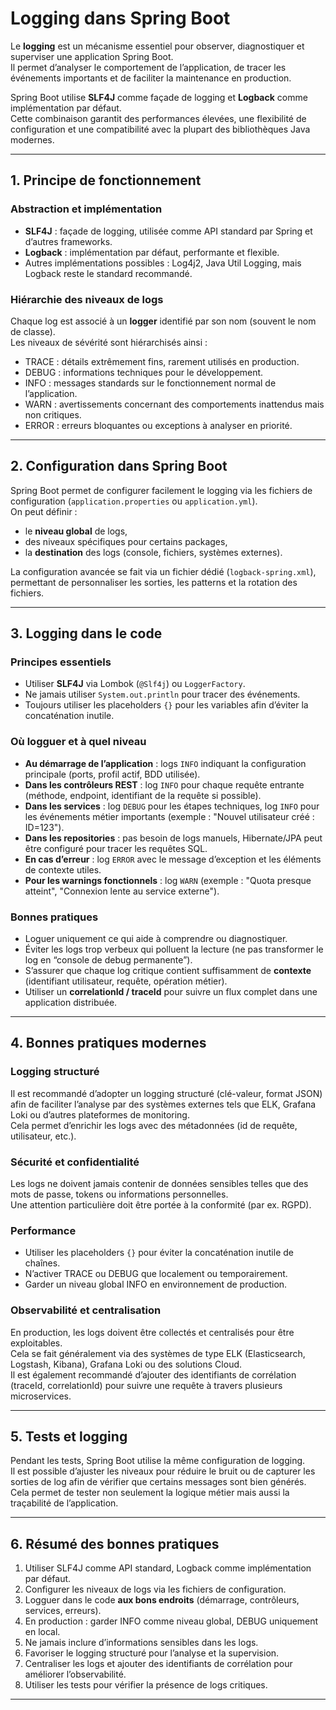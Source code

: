 # Logging dans Spring Boot

Le **logging** est un mécanisme essentiel pour observer, diagnostiquer et superviser une application Spring Boot.  
Il permet d’analyser le comportement de l’application, de tracer les événements importants et de faciliter la maintenance en production.

Spring Boot utilise **SLF4J** comme façade de logging et **Logback** comme implémentation par défaut.  
Cette combinaison garantit des performances élevées, une flexibilité de configuration et une compatibilité avec la plupart des bibliothèques Java modernes.

---

## 1. Principe de fonctionnement

### Abstraction et implémentation
- **SLF4J** : façade de logging, utilisée comme API standard par Spring et d’autres frameworks.
- **Logback** : implémentation par défaut, performante et flexible.
- Autres implémentations possibles : Log4j2, Java Util Logging, mais Logback reste le standard recommandé.

### Hiérarchie des niveaux de logs
Chaque log est associé à un **logger** identifié par son nom (souvent le nom de classe).  
Les niveaux de sévérité sont hiérarchisés ainsi :
- TRACE : détails extrêmement fins, rarement utilisés en production.
- DEBUG : informations techniques pour le développement.
- INFO : messages standards sur le fonctionnement normal de l’application.
- WARN : avertissements concernant des comportements inattendus mais non critiques.
- ERROR : erreurs bloquantes ou exceptions à analyser en priorité.

---

## 2. Configuration dans Spring Boot

Spring Boot permet de configurer facilement le logging via les fichiers de configuration (`application.properties` ou `application.yml`).  
On peut définir :
- le **niveau global** de logs,
- des niveaux spécifiques pour certains packages,
- la **destination** des logs (console, fichiers, systèmes externes).

La configuration avancée se fait via un fichier dédié (`logback-spring.xml`), permettant de personnaliser les sorties, les patterns et la rotation des fichiers.

---

## 3. Logging dans le code

### Principes essentiels
- Utiliser **SLF4J** via Lombok (`@Slf4j`) ou `LoggerFactory`.
- Ne jamais utiliser `System.out.println` pour tracer des événements.
- Toujours utiliser les placeholders `{}` pour les variables afin d’éviter la concaténation inutile.

### Où logguer et à quel niveau
- **Au démarrage de l’application** : logs `INFO` indiquant la configuration principale (ports, profil actif, BDD utilisée).
- **Dans les contrôleurs REST** : log `INFO` pour chaque requête entrante (méthode, endpoint, identifiant de la requête si possible).
- **Dans les services** : log `DEBUG` pour les étapes techniques, log `INFO` pour les événements métier importants (exemple : "Nouvel utilisateur créé : ID=123").
- **Dans les repositories** : pas besoin de logs manuels, Hibernate/JPA peut être configuré pour tracer les requêtes SQL.
- **En cas d’erreur** : log `ERROR` avec le message d’exception et les éléments de contexte utiles.
- **Pour les warnings fonctionnels** : log `WARN` (exemple : "Quota presque atteint", "Connexion lente au service externe").

### Bonnes pratiques
- Loguer uniquement ce qui aide à comprendre ou diagnostiquer.
- Éviter les logs trop verbeux qui polluent la lecture (ne pas transformer le log en “console de debug permanente”).
- S’assurer que chaque log critique contient suffisamment de **contexte** (identifiant utilisateur, requête, opération métier).
- Utiliser un **correlationId / traceId** pour suivre un flux complet dans une application distribuée.

---

## 4. Bonnes pratiques modernes

### Logging structuré
Il est recommandé d’adopter un logging structuré (clé-valeur, format JSON) afin de faciliter l’analyse par des systèmes externes tels que ELK, Grafana Loki ou d’autres plateformes de monitoring.  
Cela permet d’enrichir les logs avec des métadonnées (id de requête, utilisateur, etc.).

### Sécurité et confidentialité
Les logs ne doivent jamais contenir de données sensibles telles que des mots de passe, tokens ou informations personnelles.  
Une attention particulière doit être portée à la conformité (par ex. RGPD).

### Performance
- Utiliser les placeholders `{}` pour éviter la concaténation inutile de chaînes.
- N’activer TRACE ou DEBUG que localement ou temporairement.
- Garder un niveau global INFO en environnement de production.

### Observabilité et centralisation
En production, les logs doivent être collectés et centralisés pour être exploitables.  
Cela se fait généralement via des systèmes de type ELK (Elasticsearch, Logstash, Kibana), Grafana Loki ou des solutions Cloud.  
Il est également recommandé d’ajouter des identifiants de corrélation (traceId, correlationId) pour suivre une requête à travers plusieurs microservices.

---

## 5. Tests et logging

Pendant les tests, Spring Boot utilise la même configuration de logging.  
Il est possible d’ajuster les niveaux pour réduire le bruit ou de capturer les sorties de log afin de vérifier que certains messages sont bien générés.  
Cela permet de tester non seulement la logique métier mais aussi la traçabilité de l’application.

---

## 6. Résumé des bonnes pratiques

1. Utiliser SLF4J comme API standard, Logback comme implémentation par défaut.
2. Configurer les niveaux de logs via les fichiers de configuration.
3. Logguer dans le code **aux bons endroits** (démarrage, contrôleurs, services, erreurs).
4. En production : garder INFO comme niveau global, DEBUG uniquement en local.
5. Ne jamais inclure d’informations sensibles dans les logs.
6. Favoriser le logging structuré pour l’analyse et la supervision.
7. Centraliser les logs et ajouter des identifiants de corrélation pour améliorer l’observabilité.
8. Utiliser les tests pour vérifier la présence de logs critiques.

---
